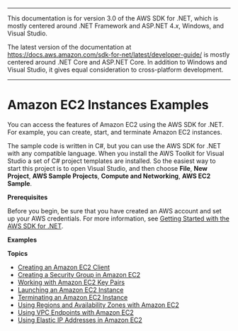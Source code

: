 --------

This documentation is for version 3\.0 of the AWS SDK for \.NET, which is mostly centered around \.NET Framework and ASP\.NET 4\.*x*, Windows, and Visual Studio\.

The latest version of the documentation at [https://docs\.aws\.amazon\.com/sdk\-for\-net/latest/developer\-guide/](../../latest/developer-guide/welcome.html) is mostly centered around \.NET Core and ASP\.NET Core\. In addition to Windows and Visual Studio, it gives equal consideration to cross\-platform development\.

--------

# Amazon EC2 Instances Examples<a name="how-to-ec2"></a>

You can access the features of Amazon EC2 using the AWS SDK for \.NET\. For example, you can create, start, and terminate Amazon EC2 instances\.

The sample code is written in C\#, but you can use the AWS SDK for \.NET with any compatible language\. When you install the AWS Toolkit for Visual Studio a set of C\# project templates are installed\. So the easiest way to start this project is to open Visual Studio, and then choose **File**, **New Project**, **AWS Sample Projects**, **Compute and Networking**, **AWS EC2 Sample**\.

 **Prerequisites** 

Before you begin, be sure that you have created an AWS account and set up your AWS credentials\. For more information, see [Getting Started with the AWS SDK for \.NET](net-dg-setup.md)\.

 **Examples** 

**Topics**
+ [Creating an Amazon EC2 Client](init-ec2-client.md)
+ [Creating a Security Group in Amazon EC2](security-groups.md)
+ [Working with Amazon EC2 Key Pairs](key-pairs.md)
+ [Launching an Amazon EC2 Instance](run-instance.md)
+ [Terminating an Amazon EC2 Instance](terminate-instance.md)
+ [Using Regions and Availability Zones with Amazon EC2](using-regions-and-availability-zones.md)
+ [Using VPC Endpoints with Amazon EC2](using-vpc-endpoints.md)
+ [Using Elastic IP Addresses in Amazon EC2](ec2-example-elastic-ip-addresses.md)